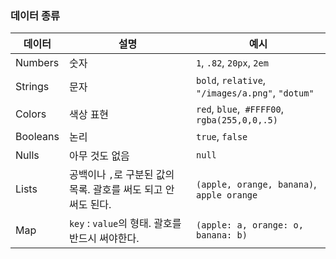 ### 데이터 종류

데이터 | 설명 | 예시
-------|------|-----
Numbers| 숫자 | `1`, `.82`, `20px`, `2em`
Strings| 문자 | `bold`, `relative`, `"/images/a.png"`, `"dotum"`
Colors | 색상 표현 | `red`, `blue`,` #FFFF00`, `rgba(255,0,0,.5)`
Booleans | 논리 | `true`, `false`
Nulls | 아무 것도 없음 | `null`
Lists | 공백이나 `,`로 구분된 값의 목록. 괄호를 써도 되고 안 써도 된다. | `(apple, orange, banana)`, `apple orange`
Map | `key` : `value`의 형태. 괄호를 반드시 써야한다. | `(apple: a, orange: o, banana: b)`